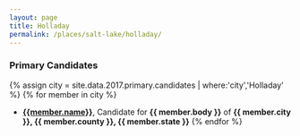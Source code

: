 ```yaml
---
layout: page
title: Holladay
permalink: /places/salt-lake/holladay/
---
```


### Primary Candidates
{% assign city = site.data.2017.primary.candidates | where:'city','Holladay' %}
{% for member in city  %}
- <strong>[{{member.name}}](/../people/{{member.id}})</strong>, Candidate for <strong>{{ member.body }}</strong> of <strong>{{ member.city }}, {{ member.county }}, {{ member.state }}</strong>
{% endfor %}
